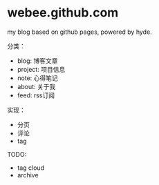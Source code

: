 webee.github.com
================

my blog based on github pages, powered by hyde.

分类：

* blog: 博客文章
* project: 项目信息
* note: 心得笔记
* about: 关于我
* feed: rss订阅

实现：

* 分页
* 评论
* tag

TODO:

* tag cloud
* archive
